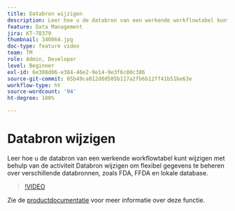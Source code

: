 ```yaml
---
title: Databron wijzigen
description: Leer hoe u de databron van een werkende workflowtabel kunt wijzigen met behulp van de activiteit Databron wijzigen om flexibel gegevens te beheren over verschillende databronnen, zoals FDA, FFDA en lokale database.
feature: Data Management
jira: KT-78379
thumbnail: 340064.jpg
doc-type: feature video
team: TM
role: Admin, Developer
level: Beginner
exl-id: 6e308d06-e384-46e2-9e14-9e3f6c80c386
source-git-commit: 05b49ca012d0d505b117a2fb6b12ff41b51be63e
workflow-type: ht
source-wordcount: '94'
ht-degree: 100%

---
```


# Databron wijzigen

Leer hoe u de databron van een werkende workflowtabel kunt wijzigen met behulp van de activiteit Databron wijzigen om flexibel gegevens te beheren over verschillende databronnen, zoals FDA, FFDA en lokale database.

>[!VIDEO](https://video.tv.adobe.com/v/340064?quality=12&learn=on)

Zie de [productdocumentatie](https://experienceleague.adobe.com/docs/campaign/campaign-v8/config/workflows.html?lang=nl#change-data-source-activity) voor meer informatie over deze functie.
